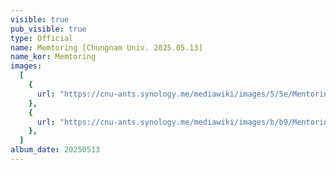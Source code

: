 ```yaml
---
visible: true
pub_visible: true
type: Official
name: Memtoring [Chungnam Univ. 2025.05.13]
name_kor: Memtoring
images:
  [
    {
      url: "https://cnu-ants.synology.me/mediawiki/images/5/5e/Mentoring2.jpeg",
    },
    {
      url: "https://cnu-ants.synology.me/mediawiki/images/b/b9/Mentoring1.jpeg",
    },
  ]
album_date: 20250513
---
```

